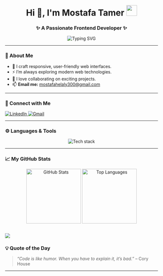 <h1 align="center">
  Hi 👋, I'm Mostafa Tamer
  <img src="https://media.giphy.com/media/hvRJCLFzcasrR4ia7z/giphy.gif" width="35px">
</h1>

<h3 align="center">✨ A Passionate Frontend Developer ✨</h3>

<p align="center">
  <img src="https://readme-typing-svg.demolab.com?font=Fira+Code&duration=3000&pause=1000&color=0E86D4&width=435&lines=Turning+ideas+into+beautiful+web+experiences.;Frontend+Developer+%7C+React+%7C+Next.js+%7C+TailwindCSS.;Always+learning+something+new!" alt="Typing SVG" />
</p>

---

### 🌟 About Me

- 🎨 I craft responsive, user-friendly web interfaces.
- ⚡ I’m always exploring modern web technologies.
- 🤝 I love collaborating on exciting projects.
- 📫 **Email me:** [mostafahelaly300@gmail.com](mailto:mostafahelaly300@gmail.com)

---

### 🔗 Connect with Me

<p align="left">
  <a href="https://www.linkedin.com/in/YOUR-LINKEDIN" target="_blank">
    <img src="https://img.shields.io/badge/LinkedIn-0077B5?style=for-the-badge&logo=linkedin&logoColor=white" alt="LinkedIn"/>
  </a>
  <a href="mailto:mostafahelaly300@gmail.com">
    <img src="https://img.shields.io/badge/Email-D14836?style=for-the-badge&logo=gmail&logoColor=white" alt="Gmail"/>
  </a>
</p>

---

### ⚙️ Languages & Tools

<p align="center">
  <img src="https://skillicons.dev/icons?i=html,css,js,ts,react,nextjs,redux,tailwind,bootstrap,git,firebase,gulp,mysql,mongodb,postgresql,laravel" alt="Tech stack" />
</p>

---

### 📈 My GitHub Stats

<p align="center">
  <img src="https://github-readme-stats.vercel.app/api?username=YOUR-GITHUB-USERNAME&show_icons=true&theme=tokyonight" alt="GitHub Stats" height="180px"/>
  <img src="https://github-readme-stats.vercel.app/api/top-langs/?username=YOUR-GITHUB-USERNAME&layout=compact&theme=tokyonight" alt="Top Languages" height="180px"/>
</p>

![](https://nirzak-streak-stats.vercel.app/?user=Mostafa-Tamer2&theme=dark&hide_border=false)<br/>
---

### 💡 Quote of the Day

> _“Code is like humor. When you have to explain it, it’s bad.”_ – Cory House

---


